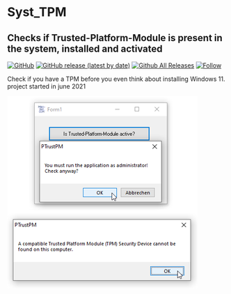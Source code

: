 # Syst_TPM  
## Checks if Trusted-Platform-Module is present in the system, installed and activated  
  
[![GitHub](https://img.shields.io/github/license/OlimilO1402/Syst_TPM?style=plastic)](https://github.com/OlimilO1402/Syst_TPM/blob/master/LICENSE) 
[![GitHub release (latest by date)](https://img.shields.io/github/v/release/OlimilO1402/Syst_TPM?style=plastic)](https://github.com/OlimilO1402/Syst_TPM/releases/latest)
[![Github All Releases](https://img.shields.io/github/downloads/OlimilO1402/Syst_TPM/total.svg)](https://github.com/OlimilO1402/Syst_TPM/releases/download/v1.0.4/TrustPM_v1.0.4.zip)
[![Follow](https://img.shields.io/github/followers/OlimilO1402.svg?style=social&label=Follow&maxAge=2592000)](https://github.com/OlimilO1402/Syst_TPM/watchers)
  
Check if you have a TPM before you even think about installing Windows 11.  
project started in june 2021  
  
![TrustPM Image](Resources/TrustPM.png "TrustPM Image")